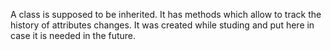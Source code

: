 A class is supposed to be inherited. It has methods which allow to track the history of attributes changes. It was created while studing and put here in case it is needed in the future.
